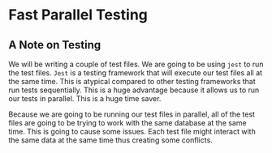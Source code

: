 # Fast Parallel Testing

## A Note on Testing

We will be writing a couple of test files. We are going to be using `jest` to run the test files. `Jest` is a testing framework that will execute our test files all at the same time.
This is atypical compared to other testing frameworks that run tests sequentially. This is a huge advantage because it allows us to run our tests in parallel. This is a huge time saver.

Because we are going to be running our test files in parallel, all of the test files are going to be trying to work with the same database at the same time. This is going to cause some issues. Each test file might interact with the same data at the same time thus creating some conflicts.
